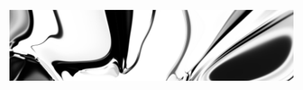 [![neuralart][thumbnail]][link]

[thumbnail]: https://github.com/dstein64/dstein64/blob/neuralart_202101170630/neuralart-thumbnail.jpg?raw=true
[link]: https://github.com/dstein64/dstein64/blob/neuralart_202101170630/neuralart.png?raw=true
